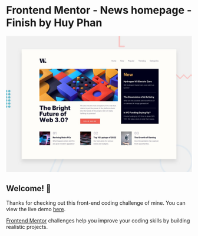 # Frontend Mentor - News homepage - Finish by Huy Phan

![Design preview for the News homepage coding challenge](./design/desktop-preview.jpg)

## Welcome! 👋

Thanks for checking out this front-end coding challenge of mine. You can view the live demo [here](https://huyphan2210.github.io/news-homepage/).

[Frontend Mentor](https://www.frontendmentor.io) challenges help you improve your coding skills by building realistic projects.
